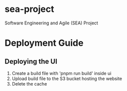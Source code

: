 # sea-project
Software Engineering and Agile (SEA) Project


# Deployment Guide
## Deploying the UI
1. Create a build file with 'pnpm run build' inside ui
2. Upload build file to the S3 bucket hosting the website
3. Delete the cache 